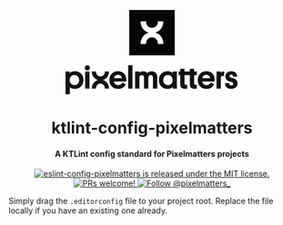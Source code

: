 <p align="center">
    <img width="80" src="./img/pixelmatters-logo.jpeg" />
</p>

<p align="center">
    <img src="./img/pixelmatters-name.svg" />
</p>

<h1 align="center">
    ktlint-config-pixelmatters
</h1>

<h4 align="center">
    A KTLint config standard for Pixelmatters projects
</h4>

<p align="center">
    <a href="https://github.com/Pixelmatters/eslint-config-pixelmatters/blob/master/LICENSE">
        <img src="https://img.shields.io/badge/license-MIT-blue.svg" alt="eslint-config-pixelmatters is released under the MIT license." />
    </a>
    <a href="https://github.com/Pixelmatters/eslint-config-pixelmatters/blob/master/CONTRIBUTING.md">
        <img src="https://img.shields.io/badge/PRs-welcome-brightgreen.svg" alt="PRs welcome!" />
    </a>
    <a href="https://twitter.com/intent/follow?screen_name=pixelmatters_">
      <img src="https://img.shields.io/twitter/follow/pixelmatters_.svg?label=Follow%20@pixelmatters_" alt="Follow @pixelmatters_" />
    </a>
</p>

Simply drag the `.editorconfig` file to your project root. Replace the file locally if you have an existing one already.